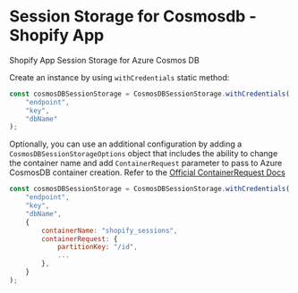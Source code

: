 # Session Storage for Cosmosdb - Shopify App

Shopify App Session Storage for Azure Cosmos DB

Create an instance by using `withCredentials` static method:

```javascript
const cosmosDBSessionStorage = CosmosDBSessionStorage.withCredentials(
    "endpoint",
    "key",
    "dbName"
);
```

Optionally, you can use an additional configuration by adding a `CosmosDBSessionStorageOptions` object that includes the ability to change the container name and add `ContainerRequest` parameter to pass to Azure CosmosDB container creation. Refer to the [Official ContainerRequest Docs](https://learn.microsoft.com/en-us/javascript/api/@azure/cosmos/containerrequest?view=azure-node-latest)

```javascript
const cosmosDBSessionStorage = CosmosDBSessionStorage.withCredentials(
    "endpoint",
    "key",
    "dbName",
    {
        containerName: "shopify_sessions",
        containerRequest: {
            partitionKey: "/id",
            ...
        },
    }
);
```
